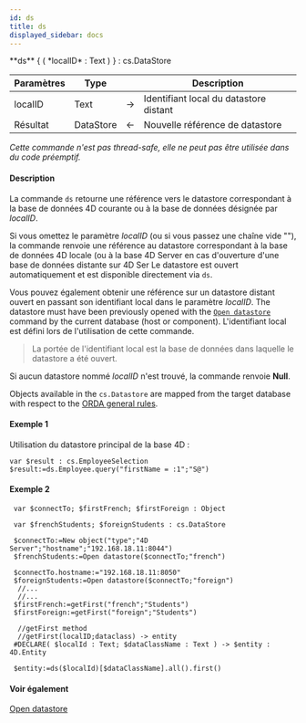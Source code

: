 ```yaml
---
id: ds
title: ds
displayed_sidebar: docs
---
```


<!--REF #_command_.ds.Syntax-->**ds** { ( *localID* : Text ) } : cs.DataStore <!-- END REF -->

<!--REF #_command_.ds.Params-->

| Paramètres | Type      |   | Description                            |
| ---------- | --------- | - | -------------------------------------- |
| localID    | Text      | → | Identifiant local du datastore distant |
| Résultat   | DataStore | ← | Nouvelle référence de datastore        |

<!-- END REF-->

*Cette commande n'est pas thread-safe, elle ne peut pas être utilisée dans du code préemptif.*


#### Description

La commande `ds` <!-- REF #_command_.ds.Summary -->retourne une référence vers le datastore correspondant à la base de données 4D courante ou à la base de données désignée par *localID*<!-- END REF -->.

Si vous omettez le paramètre *localID* (ou si vous passez une chaîne vide ""), la commande renvoie une référence au datastore correspondant à la base de données 4D locale (ou à la base 4D Server en cas d'ouverture d'une base de données distante sur 4D Ser Le datastore est ouvert automatiquement et est disponible directement via `ds`.

Vous pouvez également obtenir une référence sur un datastore distant ouvert en passant son identifiant local dans le paramètre *localID*. The datastore must have been previously opened with the [`Open datastore`](open-datastore.md) command by the current database (host or component). L'identifiant local est défini lors de l'utilisation de cette commande.

> La portée de l'identifiant local est la base de données dans laquelle le datastore a été ouvert.

Si aucun datastore nommé *localID* n'est trouvé, la commande renvoie **Null**.

Objects available in the `cs.Datastore` are mapped from the target database with respect to the [ORDA general rules](../ORDA/dsMapping.md#general-rules).

#### Exemple 1

Utilisation du datastore principal de la base 4D :

```4d
var $result : cs.EmployeeSelection
$result:=ds.Employee.query("firstName = :1";"S@")
```

#### Exemple 2

```4d
 var $connectTo; $firstFrench; $firstForeign : Object

 var $frenchStudents; $foreignStudents : cs.DataStore

 $connectTo:=New object("type";"4D Server";"hostname";"192.168.18.11:8044")
 $frenchStudents:=Open datastore($connectTo;"french")

 $connectTo.hostname:="192.168.18.11:8050"
 $foreignStudents:=Open datastore($connectTo;"foreign")
  //...
  //...
 $firstFrench:=getFirst("french";"Students")
 $firstForeign:=getFirst("foreign";"Students")
```

```4d
  //getFirst method
  //getFirst(localID;dataclass) -> entity
 #DECLARE( $localId : Text; $dataClassName : Text ) -> $entity : 4D.Entity

 $entity:=ds($localId)[$dataClassName].all().first()
```

#### Voir également

[Open datastore](open-datastore.md)
